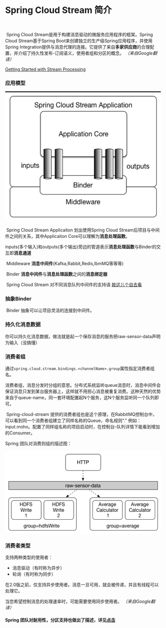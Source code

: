 # Spring Cloud Stream 简介

​			

​	Spring Cloud Stream是用于构建消息驱动的微服务应用程序的框架。Spring Cloud Stream基于Spring Boot来创建独立的生产级Spring应用程序，并使用Spring Integration提供与消息代理的连接。它提供了来自**多家供应商**的合理配置，并介绍了持久性发布-订阅语义，使用者组和分区的概念。 *（来自Google翻译）*

[	Getting Started with Stream Processing](https://cloud.spring.io/spring-cloud-static/spring-cloud-stream/current/reference/html/spring-cloud-stream.html#spring-cloud-stream-overview-introducing)

### **应用模型**

<img src="https://raw.githubusercontent.com/spring-cloud/spring-cloud-stream/master/docs/src/main/asciidoc/images/SCSt-with-binder.png" style="zoom: 150%;" />

​	Spring Cloud Stream Applicaiton 划出使用Spring Cloud Stream后项目与中间件之间的关系，其中Applicaiton Core可以理解为**消息处理函数**。

​	inputs(多个输入)和outputs(多个输出)旁边的管道表示**消息处理函数**与Binder的交互即**消息通道**

​	Middleware **消息中间件**(Kafka,Rabbit,Redis,IbmMQ等等等)

​	Binder  **消息中间件**与**消息处理函数**之间的**消息绑定器**

​		Spring Cloud Stream 对不同消息队列中间件的支持请 [敲这儿个自去看](https://github.com/spring-cloud?q=binder&type=&language=)

### **抽象Binder**

​	Binder 抽象可以让项目灵活的连接到中间件。

### 持久化消息数据

​	你可以持久化消息数据，做法就是起一个保存消息的服务把raw-sensor-data声明为输入（没搞懂）

### 消费者组

​	通过`spring.cloud.stream.bindings.<channelName>.group`属性指定消费者组名。

​	消费者组，消息分发时分组的意思。分布式系统监听queue消息时，消息中间件会保证消息只发到某台服务器上，这样就不用担心消息被重复消费。这种天然的优势来自于queue-name，同一套环境配置起N个服务，这N个服务监听同一个队列即可。

​	Spring-cloud-stream 提供的消费者组也是这个原理，在RabbitMQ控制台中，可以看到同一个消费者组建立了同样名称的Queue，命名规则"<channelName>.<groupName>"  例如：input.moho。配置了同样组名称的项目启动时，在控制台-队列详情下能看到增加的Consumer。

Spring 团队对消费则组的描述图：

![SCSt小组](https://raw.githubusercontent.com/spring-cloud/spring-cloud-stream/master/docs/src/main/asciidoc/images/SCSt-groups.png)

### 消费者类型

支持两种类型的使用者：

- 消息驱动（有时称为异步）
- 轮询（有时称为同步）

在2.0版之前，仅支持异步使用者。消息一旦可用，就会被传递，并且有线程可以处理它。

当您希望控制消息的处理速率时，可能需要使用同步使用者。  *（来自Google翻译）*

#### Spring 团队对耐用性，分区支持也做出了描述，详见[点击](https://cloud.spring.io/spring-cloud-static/spring-cloud-stream/current/reference/html/spring-cloud-stream.html#durability)

